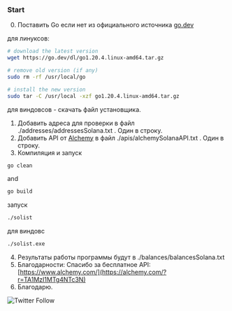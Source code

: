 ### Start

0. Поставить Go если нет из официального источника [go.dev](https://go.dev/)

для линуксов:
```bash
# download the latest version
wget https://go.dev/dl/go1.20.4.linux-amd64.tar.gz

# remove old version (if any)
sudo rm -rf /usr/local/go

# install the new version
sudo tar -C /usr/local -xzf go1.20.4.linux-amd64.tar.gz
```
для виндовсов - скачать файл установщика.

1. Добавить адреса для проверки в файл ./addresses/addressesSolana.txt . Один в строку.
2. Добавить API от [Alchemy](https://alchemy.com/?r=TA1MzI1MTg4NTc3N) в файл ./apis/alchemySolanaAPI.txt . Один в строку.
3. Компиляция и запуск
```bash
go clean
```
and
```bash
go build
```
запуск
```bash
./solist
```
для виндовс
```bash
./solist.exe
```
4. Результаты работы программы будут в ./balances/balancesSolana.txt
5. Благодарности:
Спасибо за бесплатное API: [https://www.alchemy.com/](https://alchemy.com/?r=TA1MzI1MTg4NTc3N)
6. Благодарю.



![Twitter Follow](https://img.shields.io/twitter/follow/huan_carlos?style=social)